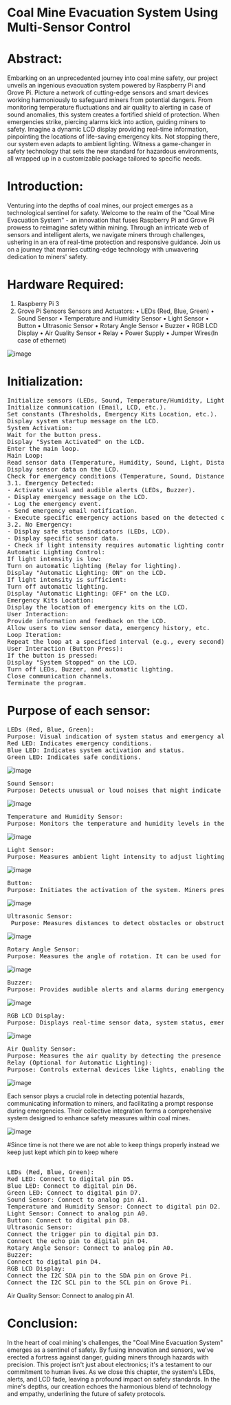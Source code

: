 # Coal Mine Evacuation System Using Multi-Sensor Control

# Abstract:
Embarking on an unprecedented journey into coal mine safety, our project unveils an ingenious evacuation system powered by Raspberry Pi and Grove Pi. Picture a network of cutting-edge sensors and smart devices working harmoniously to safeguard miners from potential dangers. From monitoring temperature fluctuations and air quality to alerting in case of sound anomalies, this system creates a fortified shield of protection. When emergencies strike, piercing alarms kick into action, guiding miners to safety. Imagine a dynamic LCD display providing real-time information, pinpointing the locations of life-saving emergency kits. Not stopping there, our system even adapts to ambient lighting. Witness a game-changer in safety technology that sets the new standard for hazardous environments, all wrapped up in a customizable package tailored to specific needs.

# Introduction:
Venturing into the depths of coal mines, our project emerges as a technological sentinel for safety. Welcome to the realm of the "Coal Mine Evacuation System" - an innovation that fuses Raspberry Pi and Grove Pi prowess to reimagine safety within mining. Through an intricate web of sensors and intelligent alerts, we navigate miners through challenges, ushering in an era of real-time protection and responsive guidance. Join us on a journey that marries cutting-edge technology with unwavering dedication to miners' safety.

# Hardware Required:
1.	Raspberry Pi 3
2.	Grove Pi Sensors
Sensors and Actuators: 
•	LEDs (Red, Blue, Green) 
•	Sound Sensor 
•	Temperature and Humidity Sensor 
•	Light Sensor 
•	Button 
•	Ultrasonic Sensor 
•	Rotary Angle Sensor 
•	Buzzer 
•	RGB LCD Display 
•	Air Quality Sensor 
•	Relay
•	Power Supply
•	Jumper Wires(In case of ethernet)


![image](https://github.com/Zakeer-official/Coal_Mine_Evacuation_System/assets/102544273/975cae1b-b2de-401d-adf1-e1a90f4d371f)


 
# Initialization:
<pre>
Initialize sensors (LEDs, Sound, Temperature/Humidity, Light, Button, Ultrasonic, Rotary, Buzzer, LCD Display, Air Quality).
Initialize communication (Email, LCD, etc.).
Set constants (Thresholds, Emergency Kits Location, etc.).
Display system startup message on the LCD.
System Activation:
Wait for the button press.
Display "System Activated" on the LCD.
Enter the main loop.
Main Loop:
Read sensor data (Temperature, Humidity, Sound, Light, Distance, Angle, Air Quality).
Display sensor data on the LCD.
Check for emergency conditions (Temperature, Sound, Distance, Air Quality).
3.1. Emergency Detected:
- Activate visual and audible alerts (LEDs, Buzzer).
- Display emergency message on the LCD.
- Log the emergency event.
- Send emergency email notification.
- Execute specific emergency actions based on the detected condition.
3.2. No Emergency:
- Display safe status indicators (LEDs, LCD).
- Display specific sensor data.
- Check if light intensity requires automatic lighting control.
Automatic Lighting Control:
If light intensity is low:
Turn on automatic lighting (Relay for lighting).
Display "Automatic Lighting: ON" on the LCD.
If light intensity is sufficient:
Turn off automatic lighting.
Display "Automatic Lighting: OFF" on the LCD.
Emergency Kits Location:
Display the location of emergency kits on the LCD.
User Interaction:
Provide information and feedback on the LCD.
Allow users to view sensor data, emergency history, etc.
Loop Iteration:
Repeat the loop at a specified interval (e.g., every second).
User Interaction (Button Press):
If the button is pressed:
Display "System Stopped" on the LCD.
Turn off LEDs, Buzzer, and automatic lighting.
Close communication channels.
Terminate the program.
</pre>

# Purpose of each sensor:
<pre>
LEDs (Red, Blue, Green):
Purpose: Visual indication of system status and emergency alerts.
Red LED: Indicates emergency conditions.
Blue LED: Indicates system activation and status.
Green LED: Indicates safe conditions.
</pre>

![image](https://github.com/Zakeer-official/Coal_Mine_Evacuation_System/assets/102544273/84752aa1-e284-43b2-bbfa-a1b197b89ebf)

<pre>
Sound Sensor:
Purpose: Detects unusual or loud noises that might indicate hazardous situations, such as collapses or machinery malfunctions.
</pre>   

![image](https://github.com/Zakeer-official/Coal_Mine_Evacuation_System/assets/102544273/a8377ee3-63b7-4574-9323-903c9a293fd0)

<pre>
Temperature and Humidity Sensor:
Purpose: Monitors the temperature and humidity levels in the mine to ensure optimal working conditions and to detect overheating or excessive moisture.
</pre>

![image](https://github.com/Zakeer-official/Coal_Mine_Evacuation_System/assets/102544273/9a62ce69-f916-4d79-ad3d-5a0ba9e5ffa2)


<pre>
Light Sensor:
Purpose: Measures ambient light intensity to adjust lighting controls and ensure optimal visibility for miners during evacuations.
</pre>

![image](https://github.com/Zakeer-official/Coal_Mine_Evacuation_System/assets/102544273/f067eefc-203a-4774-ac6d-3a2d7be6f945)


<pre>
Button:
Purpose: Initiates the activation of the system. Miners press the button to start the monitoring and emergency response functions.
</pre>

![image](https://github.com/Zakeer-official/Coal_Mine_Evacuation_System/assets/102544273/1c86c4c9-f183-45d1-ae79-49299debd58c)

<pre>
Ultrasonic Sensor:
 Purpose: Measures distances to detect obstacles or obstructions in the path, helping miners navigate safely.
</pre>

![image](https://github.com/Zakeer-official/Coal_Mine_Evacuation_System/assets/102544273/e000f1f1-6024-40ba-8e83-8b43f31d02b9)

<pre>
Rotary Angle Sensor:
Purpose: Measures the angle of rotation. It can be used for tasks like detecting the position of doors, hatches, or other movable objects.
</pre>

![image](https://github.com/Zakeer-official/Coal_Mine_Evacuation_System/assets/102544273/85e84019-d9ba-4835-933f-464808896fe6)

<pre>
Buzzer:
Purpose: Provides audible alerts and alarms during emergency situations to ensure miners are alerted even if they can't see visual indicators.
</pre>

![image](https://github.com/Zakeer-official/Coal_Mine_Evacuation_System/assets/102544273/e7d19692-d634-48f0-a142-2a9448b9dc4b)

<pre>
RGB LCD Display:
Purpose: Displays real-time sensor data, system status, emergency alerts, and any other relevant information for miners.
</pre>

![image](https://github.com/Zakeer-official/Coal_Mine_Evacuation_System/assets/102544273/00b7c3b0-fa15-44c9-9d22-8fc58045727f)

<pre>
Air Quality Sensor:
Purpose: Measures the air quality by detecting the presence of harmful gases, ensuring miners are not exposed to dangerous gas levels.
Relay (Optional for Automatic Lighting):
Purpose: Controls external devices like lights, enabling the system to automatically adjust lighting conditions based on the ambient light intensity.
</pre>

 ![image](https://github.com/Zakeer-official/Coal_Mine_Evacuation_System/assets/102544273/7bcfc752-3c1a-4642-8d76-0e220978db97)

Each sensor plays a crucial role in detecting potential hazards, communicating information to miners, and facilitating a prompt response during emergencies. Their collective integration forms a comprehensive system designed to enhance safety measures within coal mines.   

![image](https://github.com/Zakeer-official/Coal_Mine_Evacuation_System/assets/102544273/52302bdb-3204-4a46-9b46-2cf097055cb3)
                                                                                               
#Since time is not there we are not able to keep things properly instead we keep just kept which pin to keep where
<pre> 
LEDs (Red, Blue, Green):
Red LED: Connect to digital pin D5.
Blue LED: Connect to digital pin D6.
Green LED: Connect to digital pin D7.
Sound Sensor: Connect to analog pin A1.
Temperature and Humidity Sensor: Connect to digital pin D2.
Light Sensor: Connect to analog pin A0.
Button: Connect to digital pin D8.
Ultrasonic Sensor:
Connect the trigger pin to digital pin D3.
Connect the echo pin to digital pin D4.
Rotary Angle Sensor: Connect to analog pin A0.
Buzzer:
Connect to digital pin D4.
RGB LCD Display:
Connect the I2C SDA pin to the SDA pin on Grove Pi.
Connect the I2C SCL pin to the SCL pin on Grove Pi.
</pre>
Air Quality Sensor:
Connect to analog pin A1. 
 
# Conclusion:                                    
In the heart of coal mining's challenges, the "Coal Mine Evacuation System" emerges as a sentinel of safety. By fusing innovation and sensors, we've erected a fortress against danger, guiding miners through hazards with precision. This project isn't just about electronics; it's a testament to our commitment to human lives. As we close this chapter, the system's LEDs, alerts, and LCD fade, leaving a profound impact on safety standards. In the mine's depths, our creation echoes the harmonious blend of technology and empathy, underlining the future of safety protocols.
